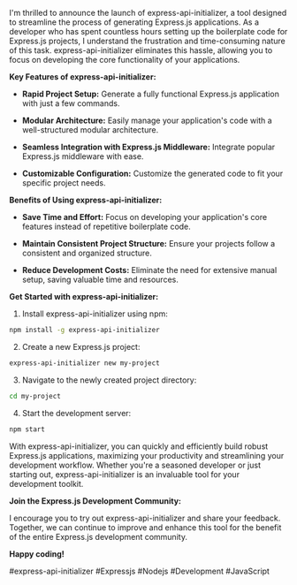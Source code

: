 
I'm thrilled to announce the launch of express-api-initializer, a tool designed to streamline the process of generating Express.js applications. As a developer who has spent countless hours setting up the boilerplate code for Express.js projects, I understand the frustration and time-consuming nature of this task. express-api-initializer eliminates this hassle, allowing you to focus on developing the core functionality of your applications.

**Key Features of express-api-initializer:**

* **Rapid Project Setup:** Generate a fully functional Express.js application with just a few commands.

* **Modular Architecture:** Easily manage your application's code with a well-structured modular architecture.

* **Seamless Integration with Express.js Middleware:** Integrate popular Express.js middleware with ease.

* **Customizable Configuration:** Customize the generated code to fit your specific project needs.

**Benefits of Using express-api-initializer:**

* **Save Time and Effort:** Focus on developing your application's core features instead of repetitive boilerplate code.

* **Maintain Consistent Project Structure:** Ensure your projects follow a consistent and organized structure.

* **Reduce Development Costs:** Eliminate the need for extensive manual setup, saving valuable time and resources.

**Get Started with express-api-initializer:**

1. Install express-api-initializer using npm:

```bash
npm install -g express-api-initializer
```

2. Create a new Express.js project:

```bash
express-api-initializer new my-project
```

3. Navigate to the newly created project directory:

```bash
cd my-project
```

4. Start the development server:

```bash
npm start
```

With express-api-initializer, you can quickly and efficiently build robust Express.js applications, maximizing your productivity and streamlining your development workflow. Whether you're a seasoned developer or just starting out, express-api-initializer is an invaluable tool for your development toolkit.

**Join the Express.js Development Community:**

I encourage you to try out express-api-initializer and share your feedback. Together, we can continue to improve and enhance this tool for the benefit of the entire Express.js development community.

**Happy coding!**

#express-api-initializer #Expressjs #Nodejs #Development #JavaScript